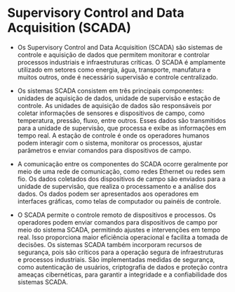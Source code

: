  # Supervisory Control and Data Acquisition (SCADA)

* Os Supervisory Control and Data Acquisition (SCADA) são sistemas de controle e aquisição de dados que permitem monitorar e controlar processos industriais e infraestruturas críticas. O SCADA é amplamente utilizado em setores como energia, água, transporte, manufatura e muitos outros, onde é necessário supervisão e controle centralizado.

* Os sistemas SCADA consistem em três principais componentes: unidades de aquisição de dados, unidade de supervisão e estação de controle. As unidades de aquisição de dados são responsáveis por coletar informações de sensores e dispositivos de campo, como temperatura, pressão, fluxo, entre outros. Esses dados são transmitidos para a unidade de supervisão, que processa e exibe as informações em tempo real. A estação de controle é onde os operadores humanos podem interagir com o sistema, monitorar os processos, ajustar parâmetros e enviar comandos para dispositivos de campo.

* A comunicação entre os componentes do SCADA ocorre geralmente por meio de uma rede de comunicação, como redes Ethernet ou redes sem fio. Os dados coletados dos dispositivos de campo são enviados para a unidade de supervisão, que realiza o processamento e a análise dos dados. Os dados podem ser apresentados aos operadores em interfaces gráficas, como telas de computador ou painéis de controle.

* O SCADA permite o controle remoto de dispositivos e processos. Os operadores podem enviar comandos para dispositivos de campo por meio do sistema SCADA, permitindo ajustes e intervenções em tempo real. Isso proporciona maior eficiência operacional e facilita a tomada de decisões. Os sistemas SCADA também incorporam recursos de segurança, pois são críticos para a operação segura de infraestruturas e processos industriais. São implementadas medidas de segurança, como autenticação de usuários, criptografia de dados e proteção contra ameaças cibernéticas, para garantir a integridade e a confiabilidade dos sistemas SCADA.